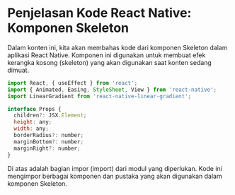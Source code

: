 # Penjelasan Kode React Native: Komponen Skeleton

Dalam konten ini, kita akan membahas kode dari komponen Skeleton dalam aplikasi React Native. Komponen ini digunakan untuk membuat efek kerangka kosong (skeleton) yang akan digunakan saat konten sedang dimuat.

```javascript
import React, { useEffect } from 'react';
import { Animated, Easing, StyleSheet, View } from 'react-native';
import LinearGradient from 'react-native-linear-gradient';

interface Props {
  children?: JSX.Element;
  height: any;
  width: any;
  borderRadius?: number;
  marginBottom?: number;
  marginRight?: number;
}
```

Di atas adalah bagian impor (import) dari modul yang diperlukan. Kode ini mengimpor berbagai komponen dan pustaka yang akan digunakan dalam komponen Skeleton.
